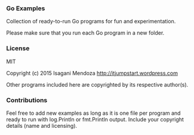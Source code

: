 ### Go Examples

Collection of ready-to-run Go programs for fun and experimentation.

Please make sure that you run each Go program in a new folder.

### License

MIT

Copyright (c) 2015 Isagani Mendoza
http://itjumpstart.wordpress.com

Other programs included here are copyrighted by its respective author(s).

### Contributions

Feel free to add new examples as long as it is one file per program and ready to run with log.Println or fmt.Println output. Include your copyright details (name and licensing).
